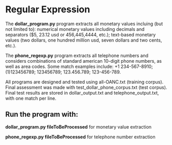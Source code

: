 # Regular Expression
The **dollar_program.py** program extracts all monetary values incluing (but not limited to): numerical monetary values including decimals and separators ($5, 23.12 usd or 456,445,4444, etc.); text-based monetary values (two dollars, one hundred million usd, seven dollars and two cents, etc.).<br>  

The **phone_regexp.py** program extracts all telephone numbers and considers combinations of standard american 10-digit phone numbers, as well as area codes. Some match examples include: +1 234-567-8910; (1)123456789; 123456789; 123.456.789; 123-456-789.

All programs are designed and tested using all-OANC.txt (training corpus). 
Final assessment was made with test_dollar_phone_corpus.txt (test corpus).
Final test results are stored in dollar_output.txt and telephone_output.txt, with one match per line. 

## Run the program with:
**dollar_program.py fileToBeProcessed** for monetary value extraction<br>  

**phone_regexp.py fileToBeProcessed** for telephone number extraction

